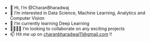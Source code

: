 - 👋 Hi, I’m @CharanBharadwaj
- 👀 I’m interested in Data Science, Machine Learning, Analytics and Computer Vision
- 🌱 I’m currently learning Deep Learning
- 🫱🏻‍🫲🏼 I’m looking to collaborate on any exciting projects
- 📫 Hit me up on charanbharadwaj11@gmail.com !!

<!---
CharanBharadwaj/CharanBharadwaj is a ✨ special ✨ repository because its `README.md` (this file) appears on your GitHub profile.
You can click the Preview link to take a look at your changes.
--->
